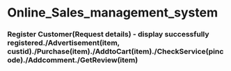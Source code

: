 # Online_Sales_management_system
<h3>
Register Customer(Request details) - display successfully registered./Advertisement(item, custid)./Purchase(item)./AddtoCart(item)./CheckService(pincode)./Addcomment./GetReview(item)</h3>
